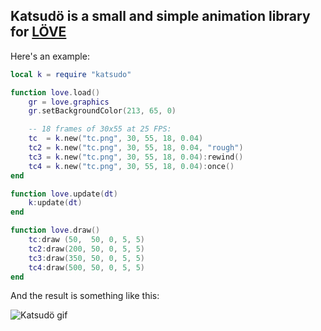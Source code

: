 ## Katsudö is a small and simple animation library for [LÖVE](https://love2d.org/)

Here's an example:

```lua
local k = require "katsudo"

function love.load()
	gr = love.graphics
	gr.setBackgroundColor(213, 65, 0)

	-- 18 frames of 30x55 at 25 FPS:
	tc  = k.new("tc.png", 30, 55, 18, 0.04)
	tc2 = k.new("tc.png", 30, 55, 18, 0.04, "rough")
	tc3 = k.new("tc.png", 30, 55, 18, 0.04):rewind()
	tc4 = k.new("tc.png", 30, 55, 18, 0.04):once()
end

function love.update(dt)
	k:update(dt)
end

function love.draw()
	tc:draw (50,  50, 0, 5, 5)
	tc2:draw(200, 50, 0, 5, 5)
	tc3:draw(350, 50, 0, 5, 5)
	tc4:draw(500, 50, 0, 5, 5)
end
```

And the result is something like this:

![Katsudö gif](http://s32.postimg.org/5lokvncjp/image.gif)
